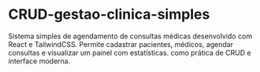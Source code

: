 # CRUD-gestao-clinica-simples
Sistema simples de agendamento de consultas médicas desenvolvido com React e TailwindCSS. Permite cadastrar pacientes, médicos, agendar consultas e visualizar um painel com estatísticas. como prática de CRUD e interface moderna. 
